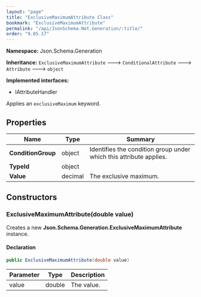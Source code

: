 ```yaml
---
layout: "page"
title: "ExclusiveMaximumAttribute Class"
bookmark: "ExclusiveMaximumAttribute"
permalink: "/api/JsonSchema.Net.Generation/:title/"
order: "9.05.17"
---
```

**Namespace:** Json.Schema.Generation

**Inheritance:**
`ExclusiveMaximumAttribute`
 🡒 
`ConditionalAttribute`
 🡒 
`Attribute`
 🡒 
`object`

**Implemented interfaces:**

- IAttributeHandler

Applies an `exclusiveMaximum` keyword.

## Properties

| Name | Type | Summary |
|---|---|---|
| **ConditionGroup** | object | Identifies the condition group under which this attribute applies. |
| **TypeId** | object |  |
| **Value** | decimal | The exclusive maximum. |

## Constructors

### ExclusiveMaximumAttribute(double value)

Creates a new **Json.Schema.Generation.ExclusiveMaximumAttribute** instance.

#### Declaration

```c#
public ExclusiveMaximumAttribute(double value)
```

| Parameter | Type | Description |
|---|---|---|
| value | double | The value. |


